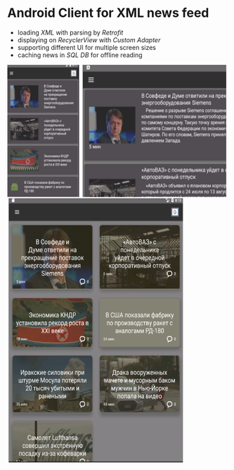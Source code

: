 # Android Client for XML news feed
* loading *XML* with parsing by *Retrofit*
* displaying on *RecyclerView* with *Custom Adapter*
* supporting different UI for multiple screen sizes
* caching news in *SQL DB* for offline reading

<img src="https://github.com/aap17/LentaNews/blob/master/1.png" width="500" height="300" />
 
<img src="https://github.com/aap17/LentaNews/blob/master/2.png" width="400" height="600"/>
